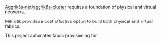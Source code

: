 [Aggrik8s-net/aggrik8s-cluster](https://github.com/Aggrik8s-net/aggrik8s-cluster) requires a foundation of physical and virtual networks.

Mikrotik provides a cost effective option to build both physical and virtual fabrics.

This project automates fabric provisioning for


